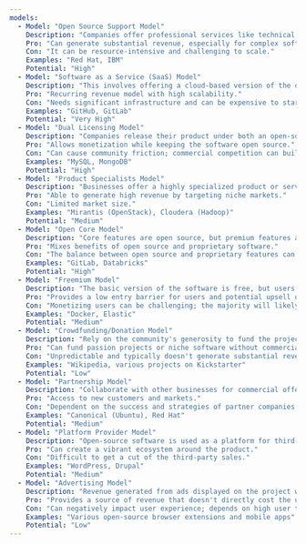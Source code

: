 ```yaml
---
models:
  - Model: "Open Source Support Model"
    Description: "Companies offer professional services like technical support, custom development, or consulting around an open-source product."
    Pro: "Can generate substantial revenue, especially for complex software that requires expert assistance."
    Con: "It can be resource-intensive and challenging to scale."
    Examples: "Red Hat, IBM"
    Potential: "High"
  - Model: "Software as a Service (SaaS) Model"
    Description: "This involves offering a cloud-based version of the open-source software, sometimes with added features, on a subscription basis."
    Pro: "Recurring revenue model with high scalability."
    Con: "Needs significant infrastructure and can be expensive to start."
    Examples: "GitHub, GitLab"
    Potential: "Very High"
  - Model: "Dual Licensing Model"
    Description: "Companies release their product under both an open-source and a commercial license, where the commercial license is typically for customers who wish to keep their modifications private."
    Pro: "Allows monetization while keeping the software open source."
    Con: "Can cause community friction; commercial competition can build on the open-source version."
    Examples: "MySQL, MongoDB"
    Potential: "High"
  - Model: "Product Specialists Model"
    Description: "Businesses offer a highly specialized product or service based on an open-source project."
    Pro: "Able to generate high revenue by targeting niche markets."
    Con: "Limited market size."
    Examples: "Mirantis (OpenStack), Cloudera (Hadoop)"
    Potential: "Medium"
  - Model: "Open Core Model"
    Description: "Core features are open source, but premium features are under a proprietary license."
    Pro: "Mixes benefits of open source and proprietary software."
    Con: "The balance between open source and proprietary features can be difficult to maintain."
    Examples: "GitLab, Databricks"
    Potential: "High"
  - Model: "Freemium Model"
    Description: "The basic version of the software is free, but users pay for advanced features."
    Pro: "Provides a low entry barrier for users and potential upsell opportunities."
    Con: "Monetizing users can be challenging; the majority will likely use the free version only."
    Examples: "Docker, Elastic"
    Potential: "Medium"
  - Model: "Crowdfunding/Donation Model"
    Description: "Rely on the community's generosity to fund the project through donations or crowdfunded campaigns."
    Pro: "Can fund passion projects or niche software without commercial pressures."
    Con: "Unpredictable and typically doesn't generate substantial revenue."
    Examples: "Wikipedia, various projects on Kickstarter"
    Potential: "Low"
  - Model: "Partnership Model"
    Description: "Collaborate with other businesses for commercial offerings, typically by integrating or bundling open source software with other products."
    Pro: "Access to new customers and markets."
    Con: "Dependent on the success and strategies of partner companies."
    Examples: "Canonical (Ubuntu), Red Hat"
    Potential: "Medium"
  - Model: "Platform Provider Model"
    Description: "Open-source software is used as a platform for third-party vendors to build upon and sell their own products."
    Pro: "Can create a vibrant ecosystem around the product."
    Con: "Difficult to get a cut of the third-party sales."
    Examples: "WordPress, Drupal"
    Potential: "Medium"
  - Model: "Advertising Model"
    Description: "Revenue generated from ads displayed on the project website or within the application itself."
    Pro: "Provides a source of revenue that doesn't directly cost the user."
    Con: "Can negatively impact user experience; depends on high user traffic."
    Examples: "Various open-source browser extensions and mobile apps"
    Potential: "Low"
---
```


